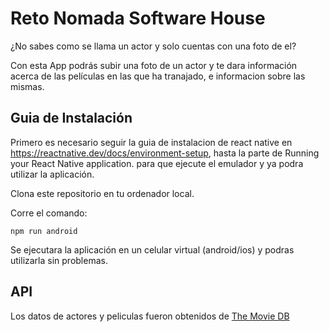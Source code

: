 # Reto Nomada Software House

¿No sabes como se llama un actor y solo cuentas con una foto de el?

Con esta App podrás subir una foto de un actor y te dara información acerca de las películas en las que ha tranajado, e informacion sobre las mismas.

## Guia de Instalación

Primero es necesario seguir la guia de instalacion de react native en https://reactnative.dev/docs/environment-setup, hasta la parte de Running your React Native application.  para que ejecute el emulador y ya podra utilizar la aplicación. 

Clona este repositorio en tu ordenador local.

Corre el comando:

`npm run android`

Se ejecutara la aplicación en un celular virtual (android/ios) y podras utilizarla sin problemas.

## API

Los datos de actores y peliculas fueron obtenidos de [The Movie DB](https://developers.themoviedb.org/3/search/search-people)
